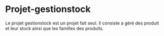 # Projet-gestionstock

Le projet gestionstock est un projet fait seul. Il consiste a géré des produit et leur stock ainsi que les familles des produits.
